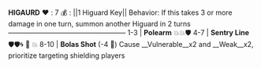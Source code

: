 __**HIGAURD**__
:heart: : 7
:moneybag: : ||1 Higuard Key||
Behavior: If this takes 3 or more damage in one turn, summon another Higuard in 2 turns
—————————————————
1-3   | **Polearm** :boom::boom::shield: 
4-7   | **Sentry Line** :shield::shield::cyclone: :twisted_rightwards_arrows: :boom: 
8-10 | **Bolas Shot** (-4 :game_die:) Cause __Vulnerable__x2 and __Weak__x2, prioritize targeting shielding players
